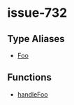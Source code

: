 # issue-732

## Type Aliases

- [Foo](type-aliases/Foo.md)

## Functions

- [handleFoo](functions/handleFoo.md)
